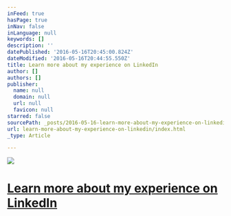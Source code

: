 ```yaml
---
inFeed: true
hasPage: true
inNav: false
inLanguage: null
keywords: []
description: ''
datePublished: '2016-05-16T20:45:00.824Z'
dateModified: '2016-05-16T20:44:55.550Z'
title: Learn more about my experience on LinkedIn
author: []
authors: []
publisher:
  name: null
  domain: null
  url: null
  favicon: null
starred: false
sourcePath: _posts/2016-05-16-learn-more-about-my-experience-on-linkedin.md
url: learn-more-about-my-experience-on-linkedin/index.html
_type: Article

---
```

![](https://the-grid-user-content.s3-us-west-2.amazonaws.com/d492f563-934f-4724-b30f-020fcfbb98a6.jpg)

# [Learn more about my experience on LinkedIn][0]

[0]: https://www.linkedin.com/in/greginternet